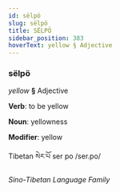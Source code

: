 ```yaml
---
id: sëlpö
slug: sëlpö
title: SËLPÖ
sidebar_position: 383
hoverText: yellow § Adjective
---
```


### sëlpö

*yellow* **§** Adjective

**Verb**: to be yellow

**Noun**: yellowness

**Modifier**: yellow

Tibetan སེར་པོ ser po /ser.po/

*Sino-Tibetan Language Family*